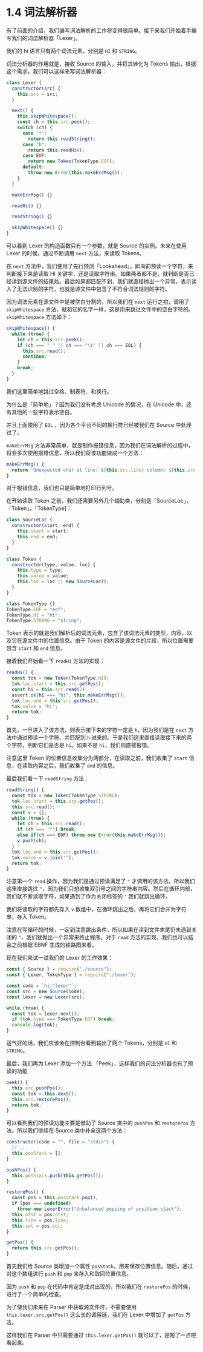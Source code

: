 # 1.4 词法解析器

有了前面的介绍，我们编写词法解析的工作将变得很简单。接下来我们开始着手编写我们的词法解析器「Lexer」。

我们的 hi 语言只有两个词法元素，分别是 `HI` 和 `STRING`。

词法分析器的作用就是，接收 Source 的输入，并将其转化为 Tokens 输出，根据这个需求，我们可以这样来写词法解析器：

```javascript
class Lexer {
  constructor(src) {
    this.src = src;
  }

  next() {
    this.skipWhitespace();
    const ch = this.src.peek();
    switch (ch) {
      case '"':
        return this.readString();
      case "h":
        return this.readHi();
      case EOF:
        return new Token(TokenType.EOF);
      default:
        throw new Error(this.makeErrMsg());
    }
  }

  makeErrMsg() {}

  readHi() {}

  readString() {}

  skipWhitespace() {}
}
```

可以看到 Lexer 的构造函数只有一个参数，就是 Source 的实例。未来在使用 Lexer 的时候，通过不断调用 `next` 方法，来读取 Tokens。

在 `next` 方法中，我们使用了先行预测「Lookahead」，即向前预读一个字符，来判断接下来是读取 HI 关键字，还是读取字符串。如果两者都不是，就判断是否已经读到源文件的结尾处。最后如果都匹配不到，我们就直接抛出一个异常，表示读入了无法识别的字符，也就是源文件中包含了不符合词法规则的字符。

因为词法元素在源文件中是被空白分割的，所以我们在 `next` 运行之初，调用了 `skipWhitespace` 方法，就和它的名字一样，这是用来跳过文件中的空白字符的。`skipWhitespace` 方法如下：

```javascript
skipWhitespace() {
  while (true) {
    let ch = this.src.peek();
    if (ch === " " || ch === "\t" || ch === EOL) {
      this.src.read();
      continue;
    }
    break;
  }
}
```

我们这里简单地跳过空格、制表符、和换行。

为什么是「简单地」？因为我们没有考虑 Unicode 的情况，在 Unicode 中，还有其他的一些字符表示空白。

并且上面使用了 `EOL` ，因为各个平台不同的换行符已经被我们在 Source 中处理过了。

`makeErrMsg` 方法非常简单，就是制作报错信息，因为我们在词法解析的过程中，将会多次使用报错信息，所以我们将该功能做成一个方法：

```javascript
makeErrMsg() {
  return `Unexpected char at line: ${this.src.line} column: ${this.src.col}`;
}
```

对于报错信息，我们也只是简单地打印行列号。

在开始读取 Token 之前，我们还需要另外几个辅助类，分别是「SourceLoc」，「Token」，「TokenType\]：

```javascript
class SourceLoc {
  constructor(start, end) {
    this.start = start;
    this.end = end;
  }
}

class Token {
  constructor(type, value, loc) {
    this.type = type;
    this.value = value;
    this.loc = loc || new SourceLoc();
  }
}

class TokenType {}
TokenType.EOF = "eof";
TokenType.HI = "hi";
TokenType.STRING = "string";
```

Token 表示的就是我们解析后的词法元素，包含了该词法元素的类型，内容，以及它在源文件中的位置信息。由于 Token 的内容是源文件的片段，所以位置需要包含 `start` 和 `end` 信息。

接着我们开始看一下 `readHi` 方法的实现：

```javascript
readHi() {
  const tok = new Token(TokenType.HI);
  tok.loc.start = this.src.getPos();
  const hi = this.src.read(2);
  assert.ok(hi === "hi", this.makeErrMsg());
  tok.loc.end = this.src.getPos();
  tok.value = "hi";
  return tok;
}
```

首先，一旦进入了该方法，则表示接下来的字符一定是 `h`，因为我们是在 `next` 方法中通过预读一个字符、并匹配到 `h` 进来的。于是我们这里直接读取接下来的两个字符，判断它们是否是 `hi`。如果不是 `hi`，我们则直接报错。

注意这里 Token 的位置信息收集分为两部分，在读取之前，我们收集了 `start` 信息，在读取内容之后，我们收集了 `end` 的信息。

最后我们看一下 `readString` 方法：

```javascript
readString() {
  const tok = new Token(TokenType.STRING);
  tok.loc.start = this.src.getPos();
  this.src.read();
  const v = [];
  while (true) {
    let ch = this.src.read();
    if (ch === '"') break;
    else if(ch === EOF) throw new Error(this.makeErrMsg());
    v.push(ch);
  }
  tok.loc.end = this.src.getPos();
  tok.value = v.join("");
  return tok;
}
```

注意第一个 `read` 操作，因为我们是通过预读满足了 `"` 才调用的该方法，所以我们这里直接跳过 `"`，因为我们只想收集双引号之间的字符串内容。然后在循环内部，我们就不断读取字符，如果遇到了作为关闭标签的 `"` 我们就跳出循环。

我们将读取的字符都先存入 `v` 数组中，在循环跳出之后，再将它们合并为字符串，存入 Token。

注意在写循环的时候，一定到注意跳出条件，所以如果在读到文件末尾仍未遇到关闭的 `"`，我们就抛出一个异常来终止程序。对于 `read` 方法的实现，我们也可以结合之前根据 EBNF 生成的铁路图来看。

现在我们来试一试我们的 Lexer 的工作效果：

```javascript
const { Source } = require("./source");
const { Lexer, TokenType } = require("./lexer");

const code = `hi "lexer"`;
const src = new Source(code);
const lexer = new Lexer(src);

while (true) {
  const tok = lexer.next();
  if (tok.type === TokenType.EOF) break;
  console.log(tok);
}
```

运气好的话，我们应该会在控制台看到输出了两个 Tokens，分别是 `HI` 和 `STRING`。

最后，我们再为 Lexer 添加一个方法 「Peek」，这样我们的词法分析器也有了预读的功能

```javascript
peek() {
  this.src.pushPos();
  const tok = this.next();
  this.src.restorePos();
  return tok;
}
```

可以看到我们的预读功能主要是借助了 Source 类中的 `pushPos` 和 `restorePos` 方法。所以我们继续在 Source 类中补全这两个方法：

```javascript
constructor(code = "", file = "stdin") {
  // ...
  this.posStack = [];
}

pushPos() {
  this.posStack.push(this.getPos());
}

restorePos() {
  const pos = this.posStack.pop();
  if (pos === undefined)
    throw new LexerError("Unbalanced popping of position stack");
  this.ofst = pos.ofst;
  this.line = pos.line;
  this.col = pos.col;
}

getPos() {
  return this.src.getPos();
}
```

首先我们给 Source 类增加一个属性 `posStack`，用来保存位置信息。随后，通过对这个数组进行 `push` 和 `pop` 来存入和取回位置信息。

因为 `push` 和 `pop` 在代码中肯定是成对出现的，所以我们在 `restorePos` 的时候，进行了一个简单的检查。

为了使我们未来在 Parser 中获取源文件时，不需要使用 `this.lexer.src.getPos()` 这么长的调用链，我们在 Lexer 中增加了 `getPos` 方法。

这样我们在 Parser 中只需要通过 `this.lexer.getPos()` 就可以了，是短了一点吧看起来。

